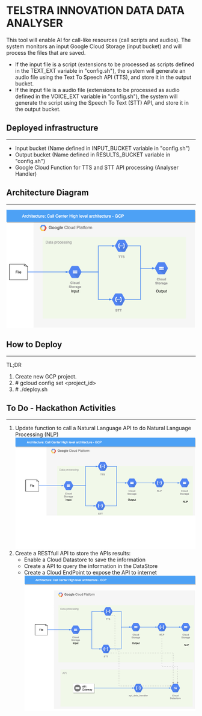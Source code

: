 # TELSTRA INNOVATION DATA DATA ANALYSER

This tool will enable AI for call-like resources (call scripts and audios). The system monitors an input Google Cloud Storage (input bucket) and will process the files that are saved.

* If the input file is a script (extensions to be processed as scripts defined in the TEXT_EXT variable in "config.sh"), the system will generate an audio file using the Text To Speech API (TTS), and store it in the output bucket.
* If the input file is a audio file (extensions to be processed as audio defined in the VOICE_EXT variable in "config.sh"), the system will generate the script using the Speech To Text (STT) API, and store it in the output bucket.

## Deployed infrastructure

---

* Input bucket (Name defined in INPUT_BUCKET variable in "config.sh")
* Output bucket (Name defined in RESULTS_BUCKET variable in "config.sh")
* Google Cloud Function for TTS and STT API processing (Analyser Handler)


## Architecture Diagram

---

![architecture](resources/starting_point.png)

## How to Deploy

---

TL;DR

1. Create new GCP project.
1. \# gcloud config set <project_id>
1. \# ./deploy.sh

## To Do - Hackathon Activities

---

1. Update function to call a Natural Language API to do Natural Language Processing (NLP)
![NLP](resources/NLP.png)
1. Create a RESTfull API to store the APIs results:
    * Enable a Cloud Datastore to save the information
    * Create a API to query the information in the DataStore
    * Create a Cloud EndPoint to expose the API to internet
    ![final](resources/final.png)

